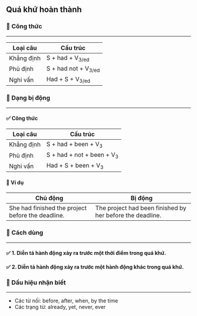## Quá khứ hoàn thành
### 📌 Công thức

---

| Loại câu   | Cấu trúc                       |
|------------|--------------------------------|
| Khẳng định | S + had + V<sub>3/ed</sub>     |
| Phủ định   | S + had not + V<sub>3/ed</sub> |
| Nghi vấn   | Had + S + V<sub>3/ed</sub>     |

### 📌 Dạng bị động

---

#### ✅ Công thức
| Loại câu   | Cấu trúc                             |
|------------|--------------------------------------|
| Khẳng định | S + had + been + V<sub>3</sub>       |
| Phủ định   | S + had + not + been + V<sub>3</sub> |
| Nghi vấn   | Had + S + been + V<sub>3</sub>       |

#### 📝 Ví dụ
| Chủ động                                          | Bị động                                                   |
|---------------------------------------------------|-----------------------------------------------------------|
| She had finished the project before the deadline. | The project had been finished by her before the deadline. |

### 📌 Cách dùng

---

#### ✅ 1. Diễn tả hành động xảy ra trước một thời điểm trong quá khứ.
#### ✅ 2. Diễn tả hành động xảy ra trước một hành động khác trong quá khứ.

### 📌 Dấu hiệu nhận biết

---

- Các từ nối: before, after, when, by the time
- Các trạng từ: already, yet, never, ever